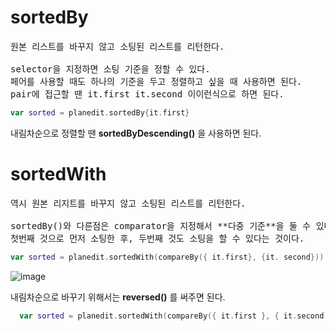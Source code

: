 # sortedBy
<pre>
원본 리스트를 바꾸지 않고 소팅된 리스트를 리턴한다.

selector을 지정하면 소팅 기준을 정할 수 있다.
페어를 사용할 때도 하나의 기준을 두고 정렬하고 싶을 때 사용하면 된다.
pair에 접근할 땐 it.first it.second 이이런식으로 하면 된다.
</pre>

```kotlin
var sorted = planedit.sortedBy{it.first}
```

내림차순으로 정렬할 땐 **sortedByDescending()** 을 사용하면 된다.

# sortedWith
<pre>
역시 원본 리지트를 바꾸지 않고 소팅된 리스트를 리턴한다.

sortedBy()와 다른점은 comparator을 지정해서 **다중 기준**을 둘 수 있다는 점이다.
첫번째 것으로 먼저 소팅한 후, 두번째 것도 소팅을 할 수 있다는 것이다.
</pre>

```kotlin
var sorted = planedit.sortedWith(compareBy({ it.first}, {it. second}))
```

![image](https://user-images.githubusercontent.com/41848169/149783319-f644806b-1dd9-43d6-b2f2-a92e9263ab3f.png)

내림차순으로 바꾸기 위해서는 **reversed()** 를 써주면 된다.
```kotlin
  var sorted = planedit.sortedWith(compareBy({ it.first }, { it.second })).reversed()
```
